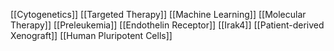 [[Cytogenetics]]
[[Targeted Therapy]]
[[Machine Learning]]
[[Molecular Therapy]]
[[Preleukemia]]
[[Endothelin Receptor]]
[[Irak4]]
[[Patient-derived Xenograft]]
[[Human Pluripotent Cells]]
